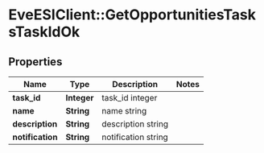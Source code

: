 # EveESIClient::GetOpportunitiesTasksTaskIdOk

## Properties
Name | Type | Description | Notes
------------ | ------------- | ------------- | -------------
**task_id** | **Integer** | task_id integer | 
**name** | **String** | name string | 
**description** | **String** | description string | 
**notification** | **String** | notification string | 


